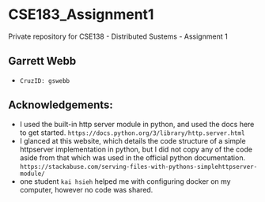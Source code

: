 # CSE183_Assignment1
Private repository for CSE138 - Distributed Sustems - Assignment 1

## Garrett Webb
* `CruzID: gswebb`

## Acknowledgements:
* I used the built-in http server module in python, and used the docs here to get started. `https://docs.python.org/3/library/http.server.html`
* I glanced at this website, which details the code structure of a simple httpserver implementation in python, but I did not copy any of the code aside from that which was used in the official python documentation. `https://stackabuse.com/serving-files-with-pythons-simplehttpserver-module/`
* one student `kai hsieh` helped me with configuring docker on my computer, however no code was shared.